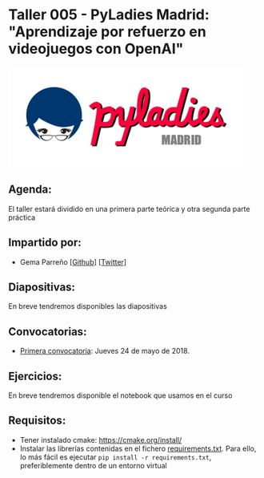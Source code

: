 # Taller 005 - PyLadies Madrid: "Aprendizaje por refuerzo en videojuegos con OpenAI"

<img src="./images/pyladiesmadrid_alargado.png" height="200"> 


## Agenda:

El taller estará dividido en una primera parte teórica y otra segunda parte práctica


## Impartido por:

* Gema Parreño  [[Github]](https://github.com/SoyGema) [[Twitter]](https://twitter.com/SoyGema)


## Diapositivas:

En breve tendremos disponibles las diapositivas


## Convocatorias:

* [Primera convocatoria](https://www.meetup.com/es-ES/PyLadiesMadrid/events/250570447/): Jueves 24 de mayo de 2018.


## Ejercicios:

En breve tendremos disponible el notebook que usamos en el curso


## Requisitos:

* Tener instalado cmake: https://cmake.org/install/
* Instalar las librerías contenidas en el fichero [requirements.txt](/requirements.txt). Para ello, lo más fácil es ejecutar ```pip install -r requirements.txt```, preferiblemente dentro de un entorno virtual



